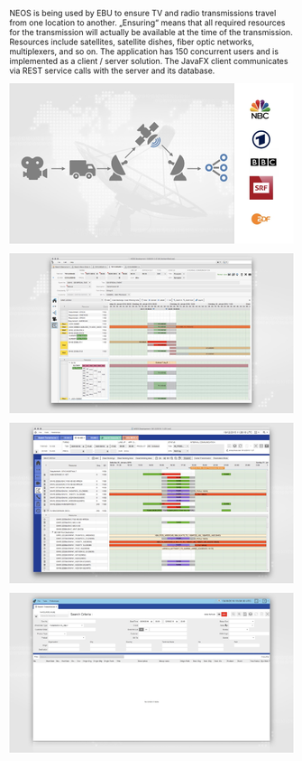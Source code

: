 NEOS is being used by EBU to ensure TV and radio transmissions travel from one location to another. 
„Ensuring“ means that all required resources for the transmission will actually be available at the
time of the transmission. Resources include satellites, satellite dishes, fiber optic networks, 
multiplexers, and so on. The application has 150 concurrent users and is implemented as a client / server 
solution. The JavaFX client communicates via REST service calls with the server and its database.

[![Screen 1](screen1.jpg)]()

[![Screen 1](screen2.jpg)]()

[![Screen 1](screen3.jpg)]()

[![Screen 1](screen4.jpg)]()